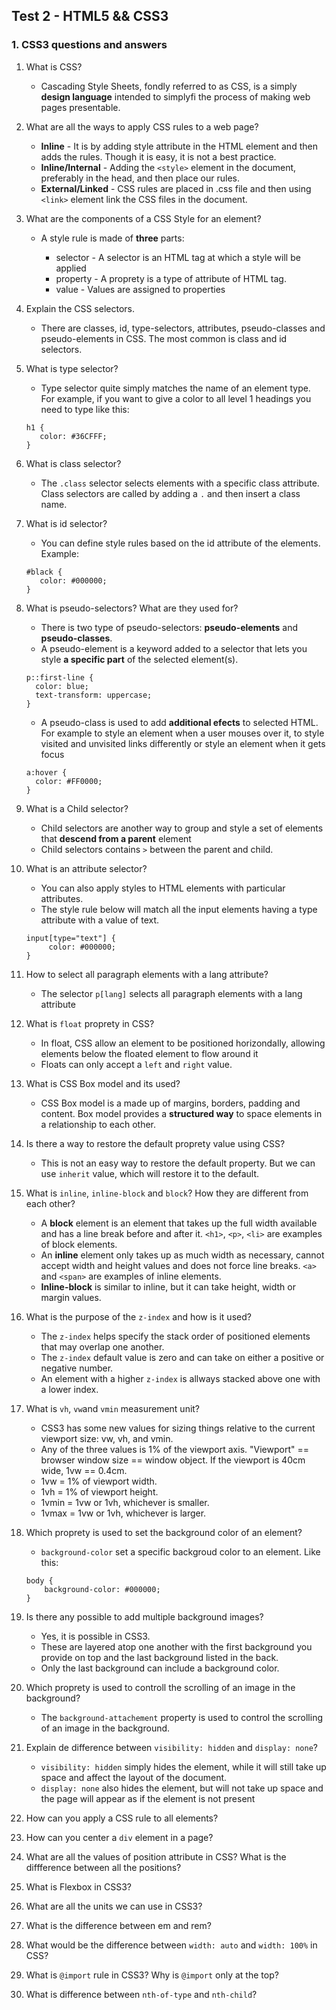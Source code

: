 ## Test 2 - HTML5 && CSS3

### 1. CSS3 questions and answers

1. What is CSS?

   * Cascading Style Sheets, fondly referred to as CSS, is a simply **design language** intended to simplyfi the process of making web pages    presentable.
   
2. What are all the ways to apply CSS rules to a web page?

   * **Inline** - It is by adding style attribute in the HTML element and then adds the rules. Though it is easy, it is not a best practice.
   * **Inline/Internal** - Adding the ``<style>`` element in the document, preferably in the head, and then place our rules.
   * **External/Linked** - CSS rules are placed in .css file and then using ``<link>`` element link the CSS files in the document.

3. What are the components of a CSS Style for an element?

   * A style rule is made of **three** parts: 
   
        * selector - A selector is an HTML tag at which a style will be applied
        * property - A proprety is a type of attribute of HTML tag.
        * value - Values are assigned to properties
   
4. Explain the CSS selectors.

   * There are classes, id, type-selectors, attributes, pseudo-classes and pseudo-elements in CSS. The most common is class and id        selectors.

5. What is type selector?

   * Type selector quite simply matches the name of an element type. For example, if you want to give a color to all level 1 headings      you need to type like this:
   ```
   h1 {
      color: #36CFFF;
   }
   ```
   
6. What is class selector?
  
   * The ``.class`` selector selects elements with a specific class attribute. Class selectors are called by adding a ``.`` and 
  then insert a class name.
  
7. What is id selector? 

   * You can define style rules based on the id attribute of the elements. Example:
   ```
   #black {
      color: #000000;
   }
   ```
 
8. What is pseudo-selectors? What are they used for?

   * There is two type of pseudo-selectors: **pseudo-elements** and **pseudo-classes**.
   * A pseudo-element is a keyword added to a selector that lets you style **a specific part** of the selected element(s).
    ```
    p::first-line {
      color: blue;
      text-transform: uppercase;
    }
    ```
   
   * A pseudo-class is used to add **additional efects** to selected HTML. For example to style an element when a user mouses over it, to       style visited and unvisited links differently or style an element when it gets focus
  
    ```
    a:hover {
      color: #FF0000;
    }
    ```
9. What is a Child selector?

   * Child selectors are another way to group and style a set of elements that **descend from a parent** element
   * Child selectors contains ``>`` between the parent and child.

10. What is an attribute selector?

    * You can also apply styles to HTML elements with particular attributes.
    * The style rule below will match all the input elements having a type attribute with a value of text.
     ```
     input[type="text"] {
          color: #000000;
     }
     ```

11. How to select all paragraph elements with a lang attribute?

    * The selector ``p[lang]`` selects all paragraph elements with a lang attribute

12. What is ``float`` proprety in CSS?

    * In float, CSS allow an element to be positioned horizondally, allowing elements below the floated element to flow around it
    * Floats can only accept a ``left`` and ``right`` value.

13. What is CSS Box model and its used?  

    * CSS Box model is a made up of margins, borders, padding and content. Box model provides a **structured way** to space elements in     a relationship to each other.

14. Is there a way to restore the default proprety value using CSS?

    * This is not an easy way to restore the default property. But we can use ``inherit`` value, which will restore it to the default.

15. What is ``inline``, ``inline-block`` and ``block``? How they are different from each other?

    * A **block** element is an element that takes up the full width available and has a line break before and after it. 
    ``<h1>``, ``<p>``, ``<li>`` are examples of block elements.
    * An **inline** element only takes up as much width as necessary, cannot accept width and height values and does not force line   breaks. ``<a>`` and ``<span>`` are examples of inline elements.
    * **Inline-block** is similar to inline, but it can take height, width or margin values.

16. What is the purpose of the ``z-index`` and how is it used?

    * The ``z-index`` helps specify the stack order of positioned elements that may overlap one another.
    * The ``z-index`` default value is zero and can take on either a positive or negative number.
    * An element with a higher ``z-index`` is allways stacked above one with a lower index.
    
17. What is ``vh``, ``vw``and ``vmin`` measurement unit?
    
    * CSS3 has some new values for sizing things relative to the current viewport size: vw, vh, and vmin.
    * Any of the three values is 1% of the viewport axis. "Viewport" == browser window size == window object. If the viewport is 40cm   wide, 1vw == 0.4cm.
    * 1vw = 1% of viewport width.
    * 1vh = 1% of viewport height.
    * 1vmin = 1vw or 1vh, whichever is smaller.
    * 1vmax = 1vw or 1vh, whichever is larger.

18. Which proprety is used to set the background color of an element?

    * ``background-color`` set a specific backgroud color to an element. Like this: 
    ```
    body {
        background-color: #000000;
    }
    ```

19. Is there any possible to add multiple background images?

    * Yes, it is possible in CSS3.
    * These are layered atop one another with the first background you provide on top and the last background listed in the back.
    * Only the last background can include a background color.
    
20. Which proprety is used to controll the scrolling of an image in the background?

    * The ``background-attachement`` property is used to control the scrolling of an image in the background.

21. Explain de difference between ``visibility: hidden`` and ``display: none``?

    * ``visibility: hidden`` simply hides the element, while it will still take up space and affect the layout of the document.
    * ``display: none`` also hides the element, but will not take up space and the page will appear as if the element is not present
    
11. How can you apply a CSS rule to all elements?

12. How can you center a ``div`` element in a page?

13. What are all the values of position attribute in CSS? What is the diffference between all the positions?

14. What is Flexbox in CSS3? 

15. What are all the units we can use in CSS3?

16. What is the difference between em and rem?

17.  What would be the difference between ``width: auto`` and ``width: 100%`` in  CSS?

18. What is ``@import`` rule in CSS3? Why is ``@import`` only at the top?


20. What is difference between ``nth-of-type`` and ``nth-child``?


